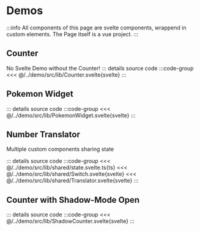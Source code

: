 # Demos
:::info
All components of this page are svelte components, wrappend in custom elements. The Page itself is a vue project.
:::

## Counter
No Svelte Demo without the Counter!
<x-counter/>
::: details source code
:::code-group
<<<  @/../demo/src/lib/Counter.svelte{svelte}
:::

## Pokemon Widget
<pokemon-widget/>

::: details source code
:::code-group
<<<  @/../demo/src/lib/PokemonWidget.svelte{svelte}
:::

## Number Translator
Multiple custom components sharing state
<number-switch/>
<translator-number number="1"/>
<translator-number number="4"/>
<translator-number number="9"/>

::: details source code
:::code-group
<<<  @/../demo/src/lib/shared/state.svelte.ts{ts}
<<<  @/../demo/src/lib/shared/Switch.svelte{svelte}
<<<  @/../demo/src/lib/shared/Translator.svelte{svelte}
:::

## Counter with Shadow-Mode Open
<shadow-counter/>
::: details source code
:::code-group
<<<  @/../demo/src/lib/ShadowCounter.svelte{svelte}
:::
